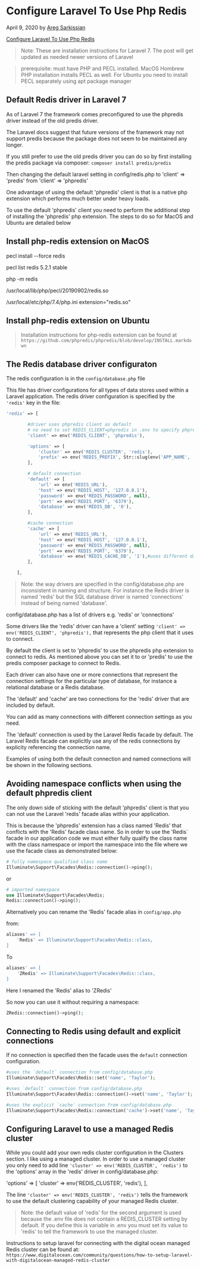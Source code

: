 # Configure Laravel To Use Php Redis

April 9, 2020 by [Areg Sarkissian](https://aregsar.com/about)

[Configure Laravel To Use Php Redis](https://aregsar.com/blog/2020/configure-laravel-to-use-php-redis)

> Note: These are installation instructions for Laravel 7. The post will get updated as needed newer versions of Laravel 

> prerequisite: must have PHP and PECL installed. MacOS Hombrew PHP installation installs PECL as well. For Ubuntu you need to install PECL separately using apt package manager


## Default Redis driver in Laravel 7

As of Laravel 7 the framework comes preconfigured to use the phpredis driver instead of the old predis driver.

The Laravel docs suggest that future versions of the framework may not support predis because the package does not seem to be maintained any longer.

If you still prefer to use the old predis driver you can do so by first installing the predis package via composer:
`composer install predis/predis`

Then changing the default laravel setting in config/redis.php
to 'client' => 'predis' from 'client' => 'phpredis'

One advantage of using the default 'phpredis' client is that is a native php extension which performs much better under heavy loads.

To use the default 'phpredis' client you need to perform the additional step of installing the 'phpredis' php extension. The steps to do so for MacOS and Ubuntu are detailed below

## Install php-redis extension on MacOS

pecl install --force redis

pecl list
redis     5.2.1   stable

php -m
redis

/usr/local/lib/php/pecl/20190902/redis.so

/usr/local/etc/php/7.4/php.ini
extension="redis.so"

## Install php-redis extension on Ubuntu

> Installation instructions for php-redis extension can be found at `https://github.com/phpredis/phpredis/blob/develop/INSTALL.markdown`

## The Redis database driver configuraton

The redis configuration is in the `config/database.php` file

This file has driver configurations for all types of data stores used within a Laravel application.
The redis driver configuration is specified by the `'redis'` key in the file:

```php
'redis' => [

        #driver uses phpredis client as default
        # no need to set REDIS_CLIENT=phpredis in .env to specify phpredis explicitly
        'client' => env('REDIS_CLIENT', 'phpredis'),

        'options' => [
            'cluster' => env('REDIS_CLUSTER', 'redis'),
            'prefix' => env('REDIS_PREFIX', Str::slug(env('APP_NAME', 'laravel'), '_').'_database_'),
        ],

        # default connection
        'default' => [
            'url' => env('REDIS_URL'),
            'host' => env('REDIS_HOST', '127.0.0.1'),
            'password' => env('REDIS_PASSWORD', null),
            'port' => env('REDIS_PORT', '6379'),
            'database' => env('REDIS_DB', '0'),
        ],

        #cache connection
        'cache' => [
            'url' => env('REDIS_URL'),
            'host' => env('REDIS_HOST', '127.0.0.1'),
            'password' => env('REDIS_PASSWORD', null),
            'port' => env('REDIS_PORT', '6379'),
            'database' => env('REDIS_CACHE_DB', '1'),#uses different database then 'default' connection
        ],

    ],
```

> Note: the way drivers are specified in the config/database.php are inconsistent in naming
and structure. For instance the Redis driver is named 'redis' but the SQL database driver is named 'connections' instead of being named 'database'.

config/database.php has a list of drivers e.g. 'redis' or 'connections'

Some drivers like the 'redis' driver can have a 'client' setting `'client' => env('REDIS_CLIENT', 'phpredis'),` that represents the php client that it uses to connect. 

By default the client is set to 'phpredis' to use the phpredis php extension to connect to redis. As mentioned above you can set it to or 'predis' to use the predis composer package to connect to Redis.

Each driver can also have one or more connections that represent the
connection settings for the particular type of database, for instance a relational database or a Redis database.

The 'default' and 'cache' are two connections for the 'redis' driver that are included by default.

You can add as many connections with different connection settings as you need.

The 'default' connection is used by the Laravel Redis facade by default. The Laravel Redis facade can explicitly use any of the redis connections by explicity referencing the connection name.

Examples of using both the default connection and named connections will be shown in the following sections.

## Avoiding namespace conflicts when using the default phpredis client

The only down side of sticking with the default 'phpredis' client is that you can not use the Laravel 'redis' facade alias within your application. 

This is because the 'phpredis' extension has a class named 'Redis' that conflicts with the 'Redis' facade class name. So in order to use the 'Redis` facade in our application code we must either fully qualify the class name with the class namespace or import the namespace into the file where we use the facade class as demonstrated below:

```php
# fully namespace qualified class name
Illuminate\Support\Facades\Redis::connection()->ping();
```

or

```php
# imported namespace
use Illuminate\Support\Facades\Redis;
Redis::connection()->ping();
```

Alternatively you can rename the 'Redis' facade alias in `config/app.php`

from:

```php
aliases' => [
    'Redis' => Illuminate\Support\Facades\Redis::class,
]
```

To

```php
aliases' => [
    'ZRedis' => Illuminate\Support\Facades\Redis::class,
]
```

Here I renamed the 'Redis' alias to 'ZRedis'

So now you can use it without requiring a namespace:

```php
ZRedis::connection()->ping();
```

## Connecting to Redis using default and explicit connections

If no connection is specified then the facade uses the `default` connection configuration.
```php
#uses the `default` connection from config/database.php
Illuminate\Support\Facades\Redis::set('name', 'Taylor');
```

```php
#uses `default` connection from config/database.php
Illuminate\Support\Facades\Redis::connection()->set('name', 'Taylor');
```

```php
#uses the explicit `cache` connection from config/database.php
Illuminate\Support\Facades\Redis::connection('cache')->set('name', 'Taylor');
```

## Configuring Laravel to use a managed Redis cluster

While you could add your own redis cluster configuration in the Clusters section. I like using a managed cluster. In order to use a managed cluster you only need to add line `'cluster' => env('REDIS_CLUSTER', 'redis')` to the 'options' array in the 'redis' driver in config/database.php:

'options' => [
            'cluster' => env('REDIS_CLUSTER', 'redis'),
        ],

The line `'cluster' => env('REDIS_CLUSTER', 'redis')`
tells the framework to use the default clustering capability of your managed Redis cluster. 

> Note: the default value of 'redis' for the second argument is used because the .env file does not contain a REDIS_CLUSTER setting by default. If you define this is variable in .env you must set its value to 'redis' to tell the framework to use the managed cluster.

Instructions to setup laravel for connecting with the digital ocean managed Redis cluster can be found at:
`https://www.digitalocean.com/community/questions/how-to-setup-laravel-with-digitalocean-managed-redis-cluster`
